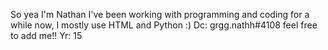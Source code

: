 So yea I'm Nathan I've been working with programming and coding for a while now, I mostly use HTML and Python :)
Dc: grgg.nathh#4108 feel free to add me!!
Yr: 15
